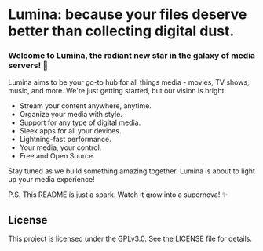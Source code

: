 # Lumina: because your files deserve better than collecting digital dust.

### Welcome to Lumina, the radiant new star in the galaxy of media servers! 🌟

Lumina aims to be your go-to hub for all things media - movies, TV shows, music, and more. We're just getting started, but our vision is bright:

- Stream your content anywhere, anytime.
- Organize your media with style.
- Support for any type of digital media.
- Sleek apps for all your devices.
- Lightning-fast performance.
- Your media, your control.
- Free and Open Source.

Stay tuned as we build something amazing together. Lumina is about to light up your media experience! 

P.S. This README is just a spark. Watch it grow into a supernova! ✨

## License

This project is licensed under the GPLv3.0. See the [LICENSE](./docs/LICENSE.md) file for details.